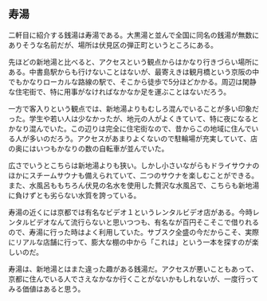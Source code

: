 ## 寿湯

二軒目に紹介する銭湯は寿湯である。大黒湯と並んで全国に同名の銭湯が無数にありそうな名前だが、場所は伏見区の弾正町というところにある。

先ほどの新地湯と比べると、アクセスという観点からはかなり行きづらい場所にある。中書島駅からも行けないことはないが、最寄えきは観月橋という京阪の中でもかなりローカルな路線の駅で、そこから徒歩で5分ほどかかる。周辺は閑静な住宅街で、特に用事がなければなかなか足を運ぶことはないだろう。

一方で客入りという観点では、新地湯よりもむしろ混んでいることが多い印象だった。学生や若い人は少なかったが、地元の人がよくきていて、特に夜になるとかなり混んでいた。この辺りは完全に住宅街なので、昔からこの地域に住んでいる人が多いのだろう。アクセスがあまりよくないので駐輪場が充実していて、店の奥にはいつもかなりの数の自転車が並んでいた。

広さでいうとこちらは新地湯よりも狭い。しかし小さいながらもドライサウナのほかにスチームサウナも備えられていて、二つのサウナを楽しむことができる。また、水風呂ももちろん伏見の名水を使用した贅沢な水風呂で、こちらも新地湯に負けずとも劣らない水質を誇っている。

寿湯の近くには京都では有名なビデオ１というレンタルビデオ店がある。今時レンタルビデオなんて流行らないと思いつつも、有名なが百円そこそこで借りれるので、寿湯に行った時はよく利用していた。サブスク全盛の今だからこそ、実際にリアルな店舗に行って、膨大な棚の中から「これは」という一本を探すのが楽しいのだ。

寿湯は、新地湯とはまた違った趣がある銭湯だ。アクセスが悪いこともあって、京都に住んでいる人でさえなかなか行くことがないかもしれないが、一度行ってみる価値はあると思う。